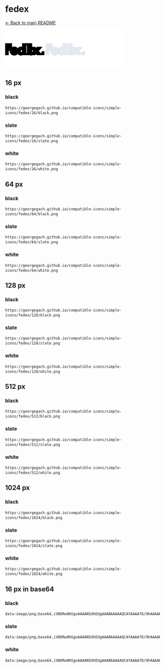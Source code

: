 # fedex

[← Back to main README](../../README.md)


<img src="./128/black.png" width="128" alt="fedex black icon" />
<img src="./128/slate.png" width="128" alt="fedex slate icon" />
<img src="./128/white.png" width="128" alt="fedex white icon" />

## 16 px

### black
```
https://georgegach.github.io/compatible-icons/simple-icons/fedex/16/black.png
```

### slate
```
https://georgegach.github.io/compatible-icons/simple-icons/fedex/16/slate.png
```

### white
```
https://georgegach.github.io/compatible-icons/simple-icons/fedex/16/white.png
```

## 64 px

### black
```
https://georgegach.github.io/compatible-icons/simple-icons/fedex/64/black.png
```

### slate
```
https://georgegach.github.io/compatible-icons/simple-icons/fedex/64/slate.png
```

### white
```
https://georgegach.github.io/compatible-icons/simple-icons/fedex/64/white.png
```

## 128 px

### black
```
https://georgegach.github.io/compatible-icons/simple-icons/fedex/128/black.png
```

### slate
```
https://georgegach.github.io/compatible-icons/simple-icons/fedex/128/slate.png
```

### white
```
https://georgegach.github.io/compatible-icons/simple-icons/fedex/128/white.png
```

## 512 px

### black
```
https://georgegach.github.io/compatible-icons/simple-icons/fedex/512/black.png
```

### slate
```
https://georgegach.github.io/compatible-icons/simple-icons/fedex/512/slate.png
```

### white
```
https://georgegach.github.io/compatible-icons/simple-icons/fedex/512/white.png
```

## 1024 px

### black
```
https://georgegach.github.io/compatible-icons/simple-icons/fedex/1024/black.png
```

### slate
```
https://georgegach.github.io/compatible-icons/simple-icons/fedex/1024/slate.png
```

### white
```
https://georgegach.github.io/compatible-icons/simple-icons/fedex/1024/white.png
```

## 16 px in base64

### black
```
data:image/png;base64,iVBORw0KGgoAAAANSUhEUgAAABAAAAAQCAYAAAAf8/9hAAAABmJLR0QA/wD/AP+gvaeTAAAAvElEQVQ4je3QPWqCURCF4UfQlKKFnYUrSOU+rNxAyuxDqywiS7EQAnZpRIxCwFiohYl/JBpybeaDr7CRtB4YuHfOzDvDcNO/VcBzvN/QyXllPOEu/gc8XoIkrDFCDaXI32OJOb5wQjX8akQxA6xwxC8WGGCPHcZRk/AXtQn9bFjCLBoSfgL0gg0mOcAsBn2igmYG6GKK71h1EcBTQPIbZNFDKqCN12h4CGOLFoa5W9XxgXc0Ire5dNSbrtQZ3+A9mtN0pcUAAAAASUVORK5CYII=
```

### slate
```
data:image/png;base64,iVBORw0KGgoAAAANSUhEUgAAABAAAAAQCAYAAAAf8/9hAAAABmJLR0QA/wD/AP+gvaeTAAABGUlEQVQ4je2ROUpDYRSFv/O/OBKSFBojysPGSoggthb2gpUbsHQfdi5CcAMuwMLGykoLmzQahzg9TZwwhveOReIAdtr6VRfO5TsXLvzzZ1Rv3G92J9XiSmn9I6glSWGwE23Y7u+tvsTjpbWfgsumgabEVS6LFs4r+ea81Dm9uqvaYce4IykvM5y1Kd/ExafReisPEMfFx67A3BJUBILtRHACzICNdIGZ7hUaSIAR8N71WGkx9IJXsqyDHcmUgDmhQ0GGCV/3+hwoGrfSAZbKjdZsALDZQroE2ohgSIyrEIaMy58CawLICRWiNtsE9nXSaK5EuXBgvT2nad9qkHYD6WOaZssQHX2Wy5O2zoSOjacAFPTw2+/98413ONl1mLCvAG4AAAAASUVORK5CYII=
```

### white
```
data:image/png;base64,iVBORw0KGgoAAAANSUhEUgAAABAAAAAQCAYAAAAf8/9hAAAABmJLR0QA/wD/AP+gvaeTAAAA1UlEQVQ4je2Rv0qCYRSHn1f7HP0ztDl0BQpdR+DUDTh6HzV1EV2KQ1NbDhGG0KCDOYiaIX3h49D5SIogcPWBl/fwe1/OeeDAkYNJ6m3Uzymlq+JBrQI3QCWi95RS71cHv5irT+qpmkXeUl/VibpQc7WhZnE31JOiwUz9UD/VqXqvrtU3deg32/ireqdmpRDZADlQBurAOTAAtkBpT3gC1IAFcAG0C4NrdaRuQnUaBrm6/GFQnL5qUi+BB2ANdIE+sAI6wOPe9CYwBl6As8iW/9/XkT/ZAdKyzAes/xWgAAAAAElFTkSuQmCC
```

